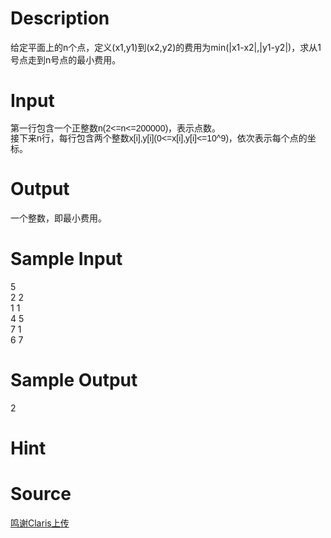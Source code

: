 
# Description

<div class="content"><div>给定平面上的n个点，定义(x1,y1)到(x2,y2)的费用为min(|x1-x2|,|y1-y2|)，求从1号点走到n号点的最小费用。</div>
<p></p></div>

# Input

<div class="content"><div>
<div style="font-family: Helvetica, &#39;Microsoft Yahei&#39;, verdana; font-size: 14.000000953674316px; line-height: 16.428571701049805px;">
<div>第一行包含一个正整数n(2&lt;=n&lt;=200000)，表示点数。</div>
<div>接下来n行，每行包含两个整数x[i],y[i](0&lt;=x[i],y[i]&lt;=10^9)，依次表示每个点的坐标。</div>
<div></div>
</div>
<div style="font-family: Helvetica, &#39;Microsoft Yahei&#39;, verdana; font-size: 14.000000953674316px; line-height: 16.428571701049805px;"></div>
</div>
<p></p></div>

# Output

<div class="content"><div>一个整数，即最小费用。</div>
<p></p></div>

# Sample Input

<div class="content"><span class="sampledata">5<br/>
2 2<br/>
1 1<br/>
4 5<br/>
7 1<br/>
6 7</span></div>

# Sample Output

<div class="content"><span class="sampledata">2<br/>
</span></div>

# Hint

<div class="content"><p></p></div>

# Source

<div class="content"><p><a href="problemset.php?search=鸣谢Claris上传">鸣谢Claris上传</a></p></div>

